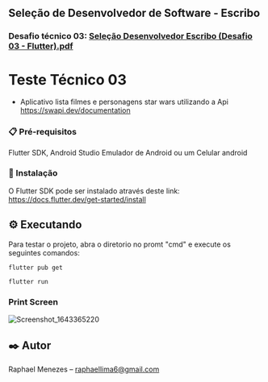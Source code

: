 ## Seleção de Desenvolvedor de Software - Escribo
### Desafio técnico 03: [Seleção Desenvolvedor Escribo (Desafio 03 - Flutter).pdf](https://github.com/Raphahf6/starwars/files/7960942/Selecao.Desenvolvedor.Escribo.Desafio.03.-.Flutter.pdf)
 

# Teste Técnico 03

- Aplicativo lista filmes e personagens star wars utilizando a Api https://swapi.dev/documentation


### 📋 Pré-requisitos
Flutter SDK, Android Studio Emulador de Android ou um Celular android 

### 🔧 Instalação
O Flutter SDK pode ser instalado através deste link: https://docs.flutter.dev/get-started/install

## ⚙️ Executando
Para testar o projeto, abra o diretorio no promt "cmd" e execute os seguintes comandos: 

```
flutter pub get
```

```
flutter run
```
### Print Screen
![Screenshot_1643365220](https://user-images.githubusercontent.com/39925526/151601232-8129f8a4-d32a-443a-b8e7-abc3ee5bf439.png)






## ✒️ Autor
Raphael Menezes – raphaellima6@gmail.com
